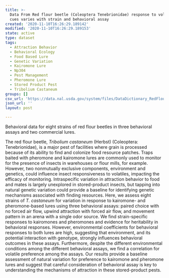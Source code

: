 ```yaml
---
title: >-
  Data From Red flour beetle (Coleoptera Tenebrionidae) response to volatile
  cues varies with strain and behavioral assay
created: '2020-11-10T16:26:29.189142'
modified: '2020-11-10T16:26:29.189153'
state: active
type: dataset
tags:
  - Attraction Behavior
  - Behavioral Ecology
  - Food Based Lure
  - Genetic Variation
  - Kairomone Lure
  - Np304
  - Pest Management
  - Pheromone Lure
  - Stored Product Pest
  - Tribolium Castaneum
groups: []
csv_url: 'https://data.nal.usda.gov/system/files/DataDictionary_RedFlourBeetle_0.csv'
json_url: ''
layout: post

---
```

<p>Behavioral data for eight strains of red flour beetles in three behavioral assays and two commercial lures.</p>
<p>The red flour beetle, <em>Tribolium castaneum</em> (Herbst) (Coleoptera: Tenebrionidae), is a major pest of facilities where grain is processed because of its ability to find and colonize food resource patches. Traps baited with pheromone and kairomone lures are commonly used to monitor for the presence of insects in warehouses or flour mills, for example. However, two nonmutually exclusive components, environment and genetics, could influence insect responsiveness to volatiles, impacting the efficacy of monitoring. Intraspecific variation in attraction behavior to food and mates is largely unexplored in stored-product insects, but tapping into natural genetic variation could provide a baseline for identifying genetic mechanisms associated with finding resources. Here, we assess eight strains of <em>T. castaneum</em> for variation in response to kairomone- and pheromone-based lures using three behavioral assays: paired choice with no forced air flow, upwind attraction with forced air flow, and movement pattern in an arena with a single odor source. We find strain-specific responses to kairomones and pheromones and evidence for heritability in behavioral responses. However, environmental coefficients for behavioral responses to both lures are high, suggesting that environment, and its potential interaction with genotype, strongly influences behavioral outcomes in these assays. Furthermore, despite the different environmental conditions among the different behavioral assays, we find a correlation for volatile preference among the assays. Our results provide a baseline assessment of natural variation for preference to kairomone and pheromone lures and suggest that careful consideration of behavioral assay is key to understanding the mechanisms of attraction in these stored-product pests.</p>

